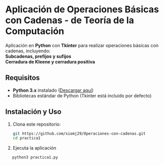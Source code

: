 # Aplicación de Operaciones Básicas con Cadenas - de Teoría de la Computación

Aplicación en **Python** con **Tkinter** para realizar operaciones básicas con cadenas, incluyendo:  
**Subcadenas, prefijos y sufijos**  
**Cerradura de Kleene y cerradura positiva**  

## Requisitos  
- **Python 3.x** instalado ([Descargar aquí](https://www.python.org/downloads/))  
- Bibliotecas estándar de Python (Tkinter está incluido por defecto)  

## Instalación y Uso  
1. Clona este repositorio:  
   ```bash
   git https://github.com/xiomj29/Operaciones-con-cadenas.git
   cd practica1
2. Ejecuta la aplicación
  ```bash
     python3 practica1.py
